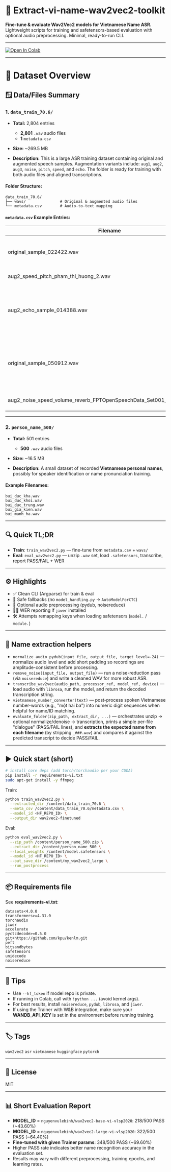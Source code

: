 # 🚀 Extract-vi-name-wav2vec2-toolkit

**Fine-tune & evaluate Wav2Vec2 models for Vietnamese Name ASR.** Lightweight scripts for training and safetensors-based evaluation with optional audio preprocessing. Minimal, ready-to-run CLI.

---

<a target="_blank" href="https://colab.research.google.com/drive/13h_CLJ0T_p4-YeQGQjZvaz7eykR36P9L?usp=sharing">
    <img src="https://colab.research.google.com/assets/colab-badge.svg" alt="Open In Colab"/>
</a>

---

# 📂 Dataset Overview

## 🪟 **Data/Files Summary**

### **1. `data_train_70.6/`**

* **Total:** 2,804 entries

  * **2,801** `.wav` audio files
  * **1** `metadata.csv`
* **Size:** \~269.5 MB
* **Description:**
  This is a large ASR training dataset containing original and augmented speech samples.
  Augmentation variants include: `aug1`, `aug2`, `aug3`, `noise`, `pitch`, `speed`, and `echo`.
  The folder is ready for training with both audio files and aligned transcriptions.

#### Folder Structure:

```
data_train_70.6/
├── wavs/               # Original & augmented audio files
└── metadata.csv        # Audio-to-text mapping
```

#### **`metadata.csv` Example Entries:**

| Filename                                                                        | Transcript                                                          |
| ------------------------------------------------------------------------------- | ------------------------------------------------------------------- |
| original\_sample\_022422.wav                                                    | không chỉ vậy justin vẫn còn rất bảo vệ cameron                     |
| aug2\_speed\_pitch\_pham\_thi\_huong\_2.wav                                     | phạm thị hương.                                                     |
| aug2\_echo\_sample\_014388.wav                                                  | nhiều lần người thân bạn bè của vân góp ý nhưng cô đã gạt đi tất cả |
| original\_sample\_050912.wav                                                    | cháu linh bị tuấn chém vào mặt gây thương tích mười lăm phần trăm.  |
| aug2\_noise\_speed\_volume\_reverb\_FPTOpenSpeechData\_Set001\_V0.1\_001096.wav | bà trùm nguyễn thị ca.                                              |

---

### **2. `person_name_500/`**

* **Total:** 501 entries

  * **500** `.wav` audio files
* **Size:** \~16.5 MB
* **Description:**
  A small dataset of recorded **Vietnamese personal names**, possibly for speaker identification or name pronunciation training.

#### Example Filenames:

```
bui_duc_kha.wav
bui_duc_khoi.wav
bui_duc_trung.wav
bui_gia_kien.wav
bui_manh_ha.wav
```


---

## 🔍 Quick TL;DR
- **Train**: `train_wav2vec2.py` — fine-tune from `metadata.csv` + `wavs/`  
- **Eval**: `eval_wav2vec2.py` — unzip `.wav` set, load `.safetensors`, transcribe, report PASS/FAIL + WER

---

## ⚙️ Highlights
- ✅ Clean CLI (Argparse) for train & eval  
- 🔁 Safe fallbacks (no `model_handling.py` → `AutoModelForCTC`)  
- 🎷 Optional audio preprocessing (pydub, noisereduce)  
- 🧓‍📋 WER reporting if `jiwer` installed  
- 🛠️ Attempts remapping keys when loading safetensors (`model.` / `module.`)

---

## 🧬 Name extraction helpers
- `normalize_audio_pydub(input_file, output_file, target_level=-24)` — normalize audio level and add short padding so recordings are amplitude-consistent before processing.  
- `remove_noise(input_file, output_file)` — run a noise-reduction pass (via `noisereduce`) and write a cleaned WAV for more robust ASR.  
- `transcribe_wav2vec(audio_path, processor_ref, model_ref, device)` — load audio with `librosa`, run the model, and return the decoded transcription string.  
- `vietnamese_number_converter(text)` — post-process spoken Vietnamese number-words (e.g., "một hai ba") into numeric digit sequences when helpful for name/ID matching.  
- `evaluate_folder(zip_path, extract_dir, ...)` — orchestrates unzip → optional normalize/denoise → transcription, prints a simple per-file "dialogue" (PASS/FAIL lines), and **extracts the expected name from each filename** (by stripping `_###.wav`) and compares it against the predicted transcript to decide PASS/FAIL.

---

## ▶️ Quick start (short)
```bash
# install core deps (add torch/torchaudio per your CUDA)
pip install -r requirements-vi.txt
sudo apt-get install -y ffmpeg
```

Train:
```bash
python train_wav2vec2.py \
  --extracted_dir /content/data_train_70.6 \
  --meta_csv /content/data_train_70.6/metadata.csv \
  --model_id <HF_REPO_ID> \
  --output_dir wav2vec2-finetuned
```

Eval:
```bash
python eval_wav2vec2.py \
  --zip_path /content/person_name_500.zip \
  --extract_dir /content/person_name_500 \
  --local_weights /content/model.safetensors \
  --model_id <HF_REPO_ID> \
  --out_save_dir /content/my_wav2vec2_large \
  --run_postprocess
```

---

## 📦 Requirements file
See **requirements-vi.txt**:
```text
datasets<4.0.0
transformers>=4.31.0
torchaudio
jiwer
accelerate
pyctcdecode>=0.5.0
git+https://github.com/kpu/kenlm.git
peft
bitsandbytes
safetensors
unidecode
noisereduce
```

---

## 📝 Tips
- Use `--hf_token` if model repo is private.  
- If running in Colab, call with `!python ...` (avoid kernel args).  
- For best results, install `noisereduce`, `pydub`, `librosa`, and `jiwer`.  
- If using the Trainer with W&B integration, make sure your **WANDB_API_KEY** is set in the environment before running training.

---

## 🏷️ Tags
`wav2vec2` `asr` `vietnamese` `huggingface` `pytorch`

---

## 📄 License
MIT


---

## 📊 Short Evaluation Report
- **MODEL_ID** = `nguyenvulebinh/wav2vec2-base-vi-vlsp2020`: 218/500 PASS (~43.60%)
- **MODEL_ID** = `nguyenvulebinh/wav2vec2-large-vi-vlsp2020`: 322/500 PASS (~64.40%)
- **Fine-tuned with given Trainer params**: 348/500 PASS (~69.60%)
- Higher PASS rate indicates better name recognition accuracy in the evaluation set.
- Results may vary with different preprocessing, training epochs, and learning rates.
